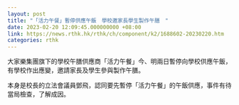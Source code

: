 ```yaml
---
layout: post
title: "「活力午餐」暫停供應午飯　學校邀家長學生製作午膳　"
date: 2023-02-20 12:09:45.000000000 +08:00
link: https://news.rthk.hk/rthk/ch/component/k2/1688602-20230220.htm
categories: rthk
---
```


大家樂集團旗下的學校午膳供應商「活力午餐」今、明兩日暫停向學校供應午飯，有學校作出應變，邀請家長及學生參與製作午膳。

本身是校長的立法會議員鄧飛，認同要先暫停「活力午餐」的午飯供應，事件有待當局檢查，了解成因。
